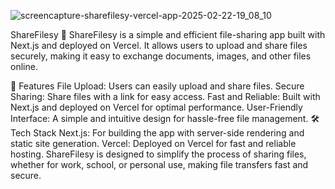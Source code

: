 ![screencapture-sharefilesy-vercel-app-2025-02-22-19_08_10](https://github.com/user-attachments/assets/3fd703f1-4072-41b8-b35e-579509064b60)

ShareFilesy 📂
ShareFilesy is a simple and efficient file-sharing app built with Next.js and deployed on Vercel. It allows users to upload and share files securely, making it easy to exchange documents, images, and other files online.

🌟 Features
File Upload: Users can easily upload and share files.
Secure Sharing: Share files with a link for easy access.
Fast and Reliable: Built with Next.js and deployed on Vercel for optimal performance.
User-Friendly Interface: A simple and intuitive design for hassle-free file management.
🛠️ Tech Stack
Next.js: For building the app with server-side rendering and static site generation.
Vercel: Deployed on Vercel for fast and reliable hosting.
ShareFilesy is designed to simplify the process of sharing files, whether for work, school, or personal use, making file transfers fast and secure.

